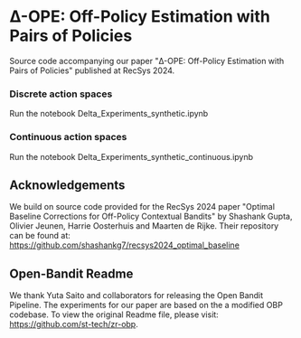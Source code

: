 # Δ-OPE: Off-Policy Estimation with Pairs of Policies
Source code accompanying our paper "Δ-OPE: Off-Policy Estimation with Pairs of Policies" published at RecSys 2024.

### Discrete action spaces

Run the notebook Delta_Experiments_synthetic.ipynb

### Continuous action spaces

Run the notebook Delta_Experiments_synthetic_continuous.ipynb

## Acknowledgements
We build on source code provided for the RecSys 2024 paper "Optimal Baseline Corrections for Off-Policy Contextual Bandits" by Shashank Gupta, Olivier Jeunen, Harrie Oosterhuis and Maarten de Rijke.
Their repository can be found at: https://github.com/shashankg7/recsys2024_optimal_baseline

## Open-Bandit Readme
We thank Yuta Saito and collaborators for releasing the Open Bandit Pipeline. The experiments for our paper are based on the a modified OBP codebase. To view the original Readme file, please visit: https://github.com/st-tech/zr-obp.
